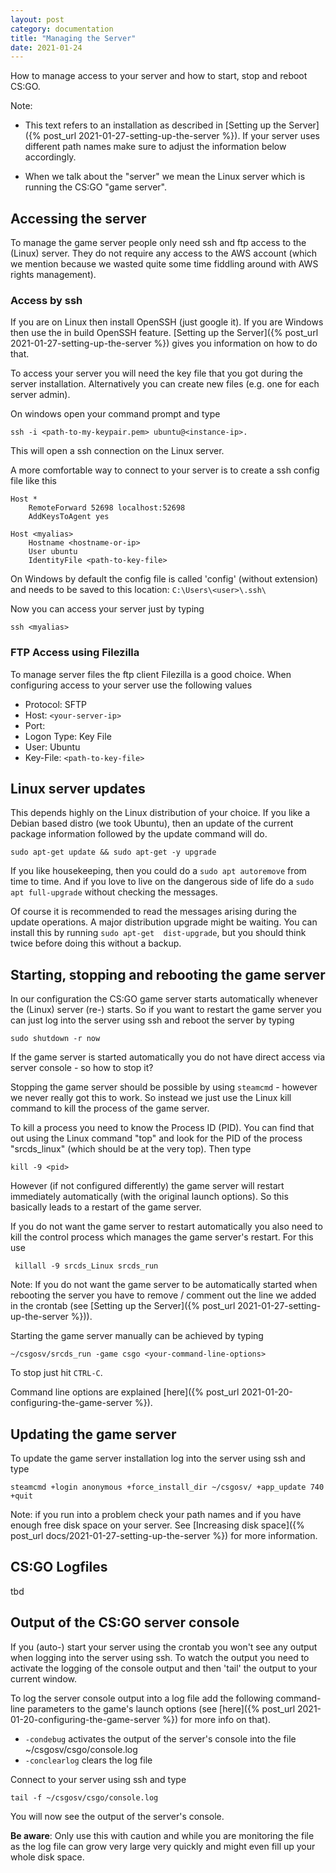 ```yaml
---
layout: post
category: documentation
title: "Managing the Server"
date: 2021-01-24
---
```


How to manage access to your server and how to start, stop and reboot CS:GO.

Note:

* This text refers to an installation as described in [Setting up the Server]({% post_url 2021-01-27-setting-up-the-server %}). If your server uses different path names make sure to adjust the information below accordingly.

 * When we talk about the "server" we mean the Linux server which is running the CS:GO "game server".


## Accessing the server ##

To manage the game server people only need ssh and ftp access to the (Linux) server. They do not require any access to the AWS account (which we mention because we wasted quite some time fiddling around with AWS rights management).

### Access by ssh ###

If you are on Linux then install OpenSSH (just google it). If you are Windows then use the in build OpenSSH feature. [Setting up the Server]({% post_url 2021-01-27-setting-up-the-server %}) gives you information on how to do that.

To access your server you will need the key file that you got during the server installation. Alternatively you can create new files (e.g. one for each server admin).

On windows open your command prompt and type

    ssh -i <path-to-my-keypair.pem> ubuntu@<instance-ip>.

This will open a ssh connection on the Linux server.

A more comfortable way to connect to your server is to create a ssh config file like this

    Host *
        RemoteForward 52698 localhost:52698
        AddKeysToAgent yes

    Host <myalias>
        Hostname <hostname-or-ip>
        User ubuntu
        IdentityFile <path-to-key-file>

On Windows by default the config file is called 'config' (without extension) and needs to be saved to this location:  `C:\Users\<user>\.ssh\`

Now you can access your server just by typing

    ssh <myalias>

### FTP Access using  Filezilla ###

To manage server files the ftp client Filezilla is a good choice. When configuring access to your server use the following values

* Protocol: SFTP
* Host: `<your-server-ip>`
* Port:
* Logon Type: Key File
* User: Ubuntu
* Key-File: `<path-to-key-file>`

## Linux server updates ##

This depends highly on the Linux distribution of your choice. If you like a Debian based distro (we took  Ubuntu), then an update of the current package information followed by the update command will do.

```
sudo apt-get update && sudo apt-get -y upgrade
```

If you like housekeeping, then you could do a `sudo apt autoremove` from time to time. And if you love to live on the dangerous side of life do a `sudo apt full-upgrade` without checking the messages.

Of course it is recommended to read the messages arising during the update operations. A major distribution upgrade might be waiting. You can install this by running `sudo apt-get  dist-upgrade`, but you should think twice before doing this without a backup.

## Starting, stopping and rebooting the game server ##

In our configuration the CS:GO game server starts automatically whenever the (Linux) server (re-) starts. So if you want to restart the game server you can just log into the server using ssh and reboot the server by typing

    sudo shutdown -r now

If the game server is started automatically you do not have direct access via server console - so how to stop it?

Stopping the game server should be possible by using `steamcmd` - however we never really got this to work. So instead we just use the Linux kill command to kill the process of the game server.

To kill a process you need to know the Process ID (PID). You can find that out using the Linux command "top" and look for the PID of the process "srcds_linux" (which should be at the very top). Then type

    kill -9 <pid>

However (if not configured differently) the game server will restart immediately  automatically (with the original launch options). So this basically leads to a restart of the game server.

If you do not want the game server to restart automatically you also need to kill the control process which manages the game server's restart. For this use

     killall -9 srcds_Linux srcds_run

Note: If you do not want the game server to be automatically started when rebooting the server you have to remove / comment out the line we added in the crontab (see [Setting up the Server]({% post_url 2021-01-27-setting-up-the-server %})).

Starting the game server manually can be achieved by typing

    ~/csgosv/srcds_run -game csgo <your-command-line-options>

To stop just hit `CTRL-C`.

Command line options are explained [here]({% post_url 2021-01-20-configuring-the-game-server %}).


## Updating the game server ##

To update the game server installation log into the server using ssh and type

    steamcmd +login anonymous +force_install_dir ~/csgosv/ +app_update 740 +quit

Note: if you run into a problem check your path names and if you have enough free disk space on your server. See [Increasing disk space]({% post_url docs/2021-01-27-setting-up-the-server %}) for more information.

## CS:GO Logfiles ##

tbd

## Output of the CS:GO server console ##

If you (auto-) start your server using the crontab you won't see any output when logging into the server using ssh. To watch the output you need to activate the logging of the console output and then 'tail' the output to your current window.

To log the server console output into a log file add the following command-line parameters to the game's launch options (see [here]({% post_url 2021-01-20-configuring-the-game-server %}) for more info on that).

* `-condebug` activates the output of the server's console into the file ~/csgosv/csgo/console.log
* `-conclearlog` clears the log file

Connect to your server using ssh and type

    tail -f ~/csgosv/csgo/console.log

You will now see the output of the server's console.

**Be aware**: Only use this with caution and while you are monitoring the file as the log file can grow very large very quickly and might even fill up your whole disk space.




